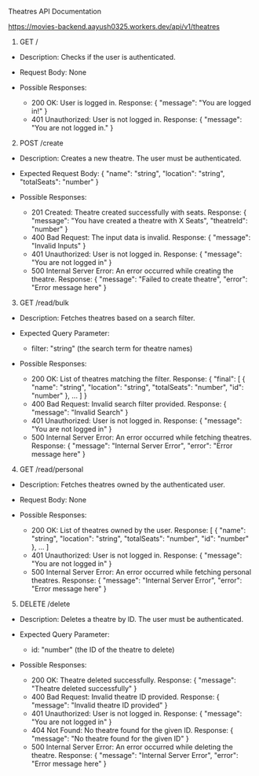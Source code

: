 Theatres API Documentation

https://movies-backend.aayush0325.workers.dev/api/v1/theatres

1. GET /

- Description: Checks if the user is authenticated.

- Request Body: None

- Possible Responses:
  - 200 OK: User is logged in.
    Response:
    {
        "message": "You are logged in!"
    }
  - 401 Unauthorized: User is not logged in.
    Response:
    {
        "message": "You are not logged in."
    }

2. POST /create

- Description: Creates a new theatre. The user must be authenticated.

- Expected Request Body:
  {
      "name": "string",
      "location": "string",
      "totalSeats": "number"
  }

- Possible Responses:
  - 201 Created: Theatre created successfully with seats.
    Response:
    {
        "message": "You have created a theatre with X Seats",
        "theatreId": "number"
    }
  - 400 Bad Request: The input data is invalid.
    Response:
    {
        "message": "Invalid Inputs"
    }
  - 401 Unauthorized: User is not logged in.
    Response:
    {
        "message": "You are not logged in"
    }
  - 500 Internal Server Error: An error occurred while creating the theatre.
    Response:
    {
        "message": "Failed to create theatre",
        "error": "Error message here"
    }

3. GET /read/bulk

- Description: Fetches theatres based on a search filter.

- Expected Query Parameter:
  - filter: "string" (the search term for theatre names)

- Possible Responses:
  - 200 OK: List of theatres matching the filter.
    Response:
    {
        "final": [
            {
                "name": "string",
                "location": "string",
                "totalSeats": "number",
                "id": "number"
            },
            ...
        ]
    }
  - 400 Bad Request: Invalid search filter provided.
    Response:
    {
        "message": "Invalid Search"
    }
  - 401 Unauthorized: User is not logged in.
    Response:
    {
        "message": "You are not logged in"
    }
  - 500 Internal Server Error: An error occurred while fetching theatres.
    Response:
    {
        "message": "Internal Server Error",
        "error": "Error message here"
    }

4. GET /read/personal

- Description: Fetches theatres owned by the authenticated user.

- Request Body: None

- Possible Responses:
  - 200 OK: List of theatres owned by the user.
    Response:
    [
        {
            "name": "string",
            "location": "string",
            "totalSeats": "number",
            "id": "number"
        },
        ...
    ]
  - 401 Unauthorized: User is not logged in.
    Response:
    {
        "message": "You are not logged in"
    }
  - 500 Internal Server Error: An error occurred while fetching personal theatres.
    Response:
    {
        "message": "Internal Server Error",
        "error": "Error message here"
    }

5. DELETE /delete

- Description: Deletes a theatre by ID. The user must be authenticated.

- Expected Query Parameter:
  - id: "number" (the ID of the theatre to delete)

- Possible Responses:
  - 200 OK: Theatre deleted successfully.
    Response:
    {
        "message": "Theatre deleted successfully"
    }
  - 400 Bad Request: Invalid theatre ID provided.
    Response:
    {
        "message": "Invalid theatre ID provided"
    }
  - 401 Unauthorized: User is not logged in.
    Response:
    {
        "message": "You are not logged in"
    }
  - 404 Not Found: No theatre found for the given ID.
    Response:
    {
        "message": "No theatre found for the given ID"
    }
  - 500 Internal Server Error: An error occurred while deleting the theatre.
    Response:
    {
        "message": "Internal Server Error",
        "error": "Error message here"
    }
